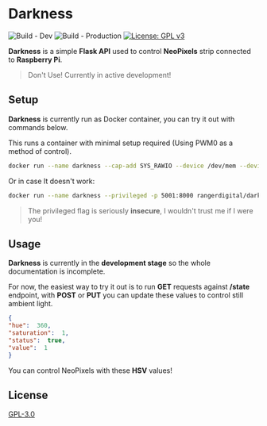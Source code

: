 # Darkness
![Build - Dev](https://github.com/RangerDigital/darkness/workflows/Build%20-%20Dev/badge.svg?branch=dev)
![Build - Production](https://github.com/RangerDigital/darkness/workflows/Build%20-%20Production/badge.svg?branch=master)
[![License: GPL v3](https://img.shields.io/badge/License-GPLv3-blue.svg)](https://www.gnu.org/licenses/gpl-3.0)

**Darkness** is a simple **Flask API** used to control **NeoPixels** strip connected to **Raspberry Pi**.

>Don't Use! Currently in active development!

## Setup

**Darkness** is currently run as Docker container, you can try it out with commands below.

This runs a container with minimal setup required (Using PWM0 as a method of control).

```bash
docker run --name darkness --cap-add SYS_RAWIO --device /dev/mem --device /dev/vcio -p 5001:8000 rangerdigital/darkness
```

Or in case It doesn't work:

```bash
docker run --name darkness --privileged -p 5001:8000 rangerdigital/darkness
```

>The privileged flag is seriously **insecure**, I wouldn't trust me if I were you!
>
## Usage

**Darkness** is currently in the **development stage** so the whole documentation is incomplete.

For now, the easiest way to try it out is to run **GET** requests against **/state** endpoint,
with **POST** or **PUT** you can update these values to control still ambient light.

```json
{
"hue":  360,
"saturation":  1,
"status":  true,
"value":  1
}
```
You can control NeoPixels with these **HSV** values!

## License
[GPL-3.0](https://choosealicense.com/licenses/gpl-3.0/)

